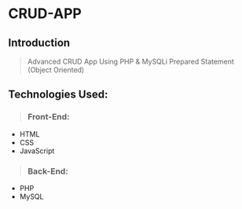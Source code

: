 # CRUD-APP
## Introduction
> Advanced CRUD App Using PHP & MySQLi Prepared Statement (Object Oriented)

## Technologies Used:
> ### Front-End:
- HTML
- CSS
- JavaScript
> ### Back-End:
- PHP
- MySQL
